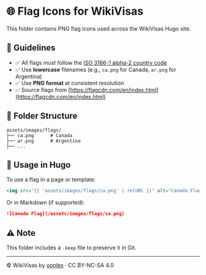# 🌐 Flag Icons for WikiVisas

This folder contains PNG flag icons used across the WikiVisas Hugo site.

## 🧭 Guidelines

- ✅ All flags must follow the [ISO 3166-1 alpha-2 country code](https://en.wikipedia.org/wiki/ISO_3166-1_alpha-2)
- ✅ Use **lowercase** filenames (e.g., `ca.png` for Canada, `ar.png` for Argentina)
- ✅ Use **PNG format** at consistent resolution
- ✅ Source flags from [https://flagcdn.com/en/index.html](https://flagcdn.com/en/index.html)

## 🧱 Folder Structure

```
assets/images/flags/
├── ca.png      # Canada
├── ar.png      # Argentina
├── ...
```

## 📌 Usage in Hugo

To use a flag in a page or template:

```html
<img src="{{ 'assets/images/flags/ca.png' | relURL }}" alt="Canada Flag">
```

Or in Markdown (if supported):

```markdown
![Canada Flag](/assets/images/flags/ca.png)
```

## ⚠️ Note

This folder includes a `.keep` file to preserve it in Git.

---

© WikiVisas by [opnlex](https://github.com/opnlex) · CC BY-NC-SA 4.0
